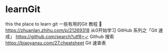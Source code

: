 # learnGit
this the place to learn git 
一些有用的Git 教程 :ghost:
https://zhuanlan.zhihu.com/p/21269318   从0开始学习 GitHub 系列之「Git 速成」
https://github.com/search?utf8=✓     Github 搜索
https://biaoyansu.com/27.cheatsheet    Git 速查表
